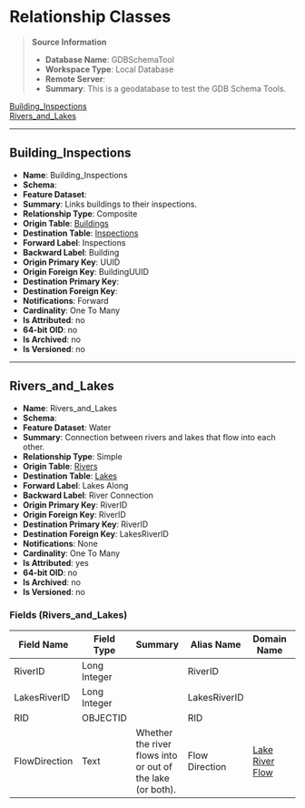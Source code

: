 # Relationship Classes

> **Source Information**
>
> - **Database Name**: GDBSchemaTool
> - **Workspace Type**: Local Database
> - **Remote Server**:
> - **Summary**: This is a geodatabase to test the GDB Schema Tools.

[Building_Inspections](#building_inspections)  
[Rivers_and_Lakes](#rivers_and_lakes)  

---

## Building_Inspections

- **Name**: Building_Inspections
- **Schema**:
- **Feature Dataset**:
- **Summary**: Links buildings to their inspections.
- **Relationship Type**: Composite
- **Origin Table**: [Buildings](./GDBSchemaTool_date_time_datasets.approved.md#buildings)
- **Destination Table**: [Inspections](./GDBSchemaTool_date_time_datasets.approved.md#inspections)
- **Forward Label**: Inspections
- **Backward Label**: Building
- **Origin Primary Key**: UUID
- **Origin Foreign Key**: BuildingUUID
- **Destination Primary Key**:
- **Destination Foreign Key**:
- **Notifications**: Forward
- **Cardinality**: One To Many
- **Is Attributed**: no
- **64-bit OID**: no
- **Is Archived**: no
- **Is Versioned**: no

---

## Rivers_and_Lakes

- **Name**: Rivers_and_Lakes
- **Schema**:
- **Feature Dataset**: Water
- **Summary**: Connection between rivers and lakes that flow into each other.
- **Relationship Type**: Simple
- **Origin Table**: [Rivers](./GDBSchemaTool_date_time_datasets.approved.md#rivers)
- **Destination Table**: [Lakes](./GDBSchemaTool_date_time_datasets.approved.md#lakes)
- **Forward Label**: Lakes Along
- **Backward Label**: River Connection
- **Origin Primary Key**: RiverID
- **Origin Foreign Key**: RiverID
- **Destination Primary Key**: RiverID
- **Destination Foreign Key**: LakesRiverID
- **Notifications**: None
- **Cardinality**: One To Many
- **Is Attributed**: yes
- **64-bit OID**: no
- **Is Archived**: no
- **Is Versioned**: no

### Fields (Rivers_and_Lakes)

| Field Name | Field Type | Summary | Alias Name | Domain Name | Default Value | Is Nullable | Length | Precision | Scale |
|------------|------------|---------|------------|-------------|---------------|-------------|--------|-----------|-------|
| RiverID | Long Integer |  | RiverID |  |  | yes |  | 0 |  |
| LakesRiverID | Long Integer |  | LakesRiverID |  |  | yes |  | 0 |  |
| RID | OBJECTID |  | RID |  |  | no |  |  |  |
| FlowDirection | Text | Whether the river flows into or out of the lake (or both). | Flow Direction | [Lake River Flow](./GDBSchemaTool_date_time_domains.approved.md#lake-river-flow) |  | yes | 4 |  |  |

